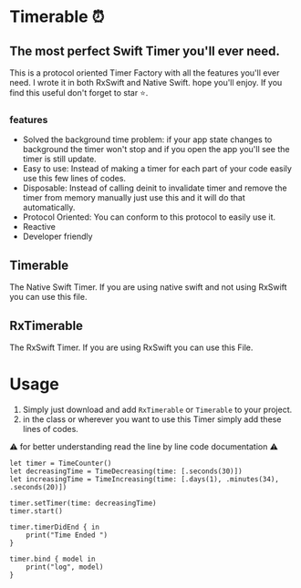 # Timerable ⏰
## The most perfect Swift Timer you'll ever need.
This is a protocol oriented Timer Factory with all the features you'll ever need. I wrote it in both RxSwift and Native Swift. hope you'll enjoy.
If you find this useful don't forget to star ⭐️.

### features
- Solved the background time problem: if your app state changes to background the timer won't stop and if you open the app you'll see the timer is still update.
- Easy to use: Instead of making a timer for each part of your code easily use this few lines of codes.
- Disposable: Instead of calling deinit to invalidate timer and remove the timer from memory manually just use this and it will do that automatically.
- Protocol Oriented: You can conform to this protocol to easily use it.
- Reactive
- Developer friendly

## Timerable
The Native Swift Timer. If you are using native swift and not using RxSwift you can use this file.

## RxTimerable
The RxSwift Timer. If you are using RxSwift you can use this File.

# Usage
1. Simply just download and add  `RxTimerable` or `Timerable` to your project.
2. in the class or wherever you want to use this Timer simply add these lines of codes.

 ⚠️ for better understanding read the line by line code documentation ⚠️
``` 
let timer = TimeCounter()
let decreasingTime = TimeDecreasing(time: [.seconds(30)])
let increasingTime = TimeIncreasing(time: [.days(1), .minutes(34), .seconds(20)])
        
timer.setTimer(time: decreasingTime)
timer.start()
        
timer.timerDidEnd { in
    print("Time Ended ")
}

timer.bind { model in
    print("log", model)
}
```
